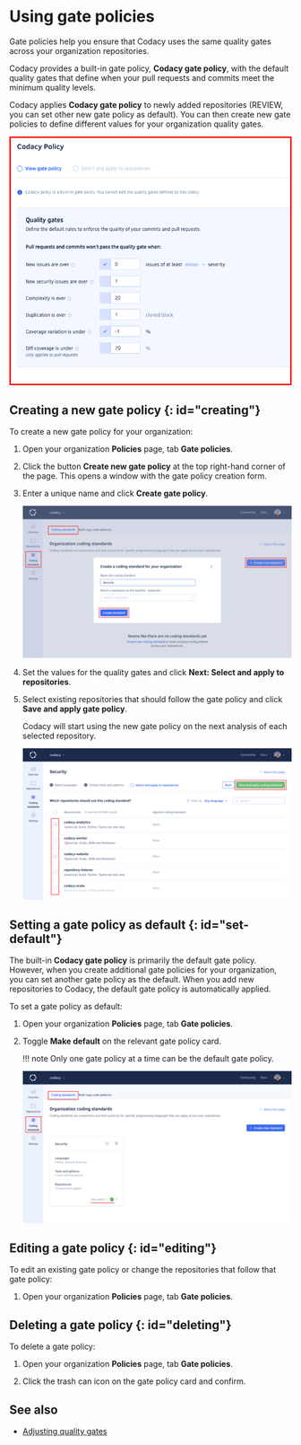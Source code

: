 # Using gate policies

<!--TODO PLUTO-505 Complete content-->
Gate policies help you ensure that Codacy uses the same quality gates across your organization repositories.

Codacy provides a built-in gate policy, **Codacy gate policy**, with the default quality gates that define when your pull requests and commits meet the minimum quality levels.

Codacy applies **Codacy gate policy** to newly added repositories (REVIEW, you can set other new gate policy as default). You can then create new gate policies to define different values for your organization quality gates.

![Codacy built-in gate policy](images/gate-policy-codacy-default.png)

## Creating a new gate policy {: id="creating"}

To create a new gate policy for your organization:

1.  Open your organization **Policies** page, tab **Gate policies**.

1.  Click the button **Create new gate policy** at the top right-hand corner of the page. This opens a window with the gate policy creation form.

1.  Enter a unique name and click **Create gate policy**.

    ![Creating a new gate policy](images/coding-standard-create.png)

1.  Set the values for the quality gates and click **Next: Select and apply to repositories**.

1.  Select existing repositories that should follow the gate policy and click **Save and apply gate policy**.

    Codacy will start using the new gate policy on the next analysis of each selected repository.

    ![Applying the gate policy to repositories](images/coding-standard-apply.png)

## Setting a gate policy as default {: id="set-default"}

The built-in **Codacy gate policy** is primarily the default gate policy. However, when you create additional gate policies for your organization, you can set another gate policy as the default. When you add new repositories to Codacy, the default gate policy is automatically applied.

To set a gate policy as default:

1.  Open your organization **Policies** page, tab **Gate policies**.

1.  Toggle **Make default** on the relevant gate policy card.

    !!! note
        Only one gate policy at a time can be the default gate policy.

    ![Setting a gate policy as the default](images/coding-standard-set-default.png)

## Editing a gate policy {: id="editing"}

To edit an existing gate policy or change the repositories that follow that gate policy:

1.  Open your organization **Policies** page, tab **Gate policies**.



## Deleting a gate policy {: id="deleting"}

To delete a gate policy:

1.  Open your organization **Policies** page, tab **Gate policies**.

1.  Click the trash can icon on the gate policy card and confirm.

## See also

-   [Adjusting quality gates](../repositories-configure/adjusting-quality-gates.md)
